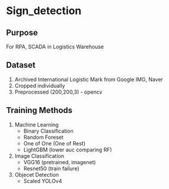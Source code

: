 # Sign_detection

## Purpose
For RPA, SCADA in Logistics Warehouse

## Dataset
1. Archived International Logistic Mark from Google IMG, Naver
2. Cropped individually
3. Preprocessed (200,200,3) - opencv

## Training Methods
1. Machine Learning
    - Binary Classification
    - Random Foreset
    - One of One (One of Rest)
    - LightGBM (lower auc comparing RF)
2. Image Classification
    - VGG16 (pretrained, imagenet)
    - Resnet50 (train failure)
3. Objecet Detection
    - Scaled YOLOv4
